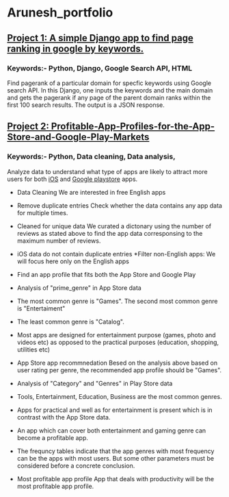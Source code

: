 # Arunesh_portfolio

## [Project 1: A simple Django app to find page ranking in google by keywords.](https://github.com/aruneshroy91/django-pagerank)

### Keywords:- Python, Django, Google Search API, HTML

Find pagerank of a particular domain for specfic keywords using Google search API. In this Django, one inputs the keywords and the main domain and gets the pagerank if any page of the parent domain ranks within the first 100 search results. The output is a JSON response.    

## [Project 2: Profitable-App-Profiles-for-the-App-Store-and-Google-Play-Markets](https://github.com/aruneshroy91/Profitable-App-Profiles-for-the-App-Store-and-Google-Play-Markets)

### Keywords:- Python, Data cleaning, Data analysis,

Analyze data to understand what type of apps are likely to attract more users for both [iOS](https://www.kaggle.com/ramamet4/app-store-apple-data-set-10k-apps) and [Google playstore](https://www.kaggle.com/lava18/google-play-store-apps) apps.

* Data Cleaning
We are interested in free English apps
* Remove duplicate entries
Check whether the data contains any app data for multiple times.
* Cleaned for unique data
We curated a dictonary using the number of reviews as stated above to find the app data corresponsing to the maximum number of reviews. 
* iOS data do not contain duplicate entries
*Filter non-English apps: We will focus here only on the English apps
* Find an app profile that fits both the App Store and Google Play
* Analysis of "prime_genre" in App Store data
* The most common genre is "Games". The second most common genre is "Entertaiment"
* The least common genre is "Catalog".
* Most apps are designed for entertainment purpose (games, photo and videos etc) as opposed to the practical purposes (education, shopping, utilities etc)

* App Store app recommnedation
Besed on the analysis above based on user rating per genre, the recommended app profile should be "Games".

* Analysis of "Category" and "Genres" in Play Store data
* Tools, Entertainment, Education, Business are the most common genres.
* Apps for practical and well as for entertainment is present which is in contrast with the App Store data.
* An app which can cover both entertainment and gaming genre can become a profitable app.
* The frequncy tables indicate that the app genres with most frequency can be the apps with most users. But some other parameters must be considered before a concrete conclusion. 
* Most profitable app profile
App that deals with productivity will be the most profitable app profile.
